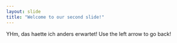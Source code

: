 ```yaml
---
layout: slide
title: "Welcome to our second slide!"
---
```

YHm, das haette ich anders erwartet!
Use the left arrow to go back!
